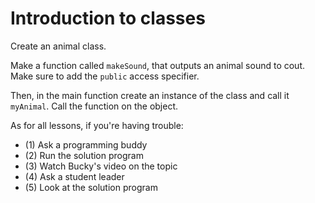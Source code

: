 # Introduction to classes

Create an animal class.

Make a function called `makeSound`, that outputs an animal sound to cout. Make sure to add the `public` access specifier.

Then, in the main function create an instance of the class and call it `myAnimal`. Call the function on the object.

As for all lessons, if you're having trouble:
- (1) Ask a programming buddy
- (2) Run the solution program
- (3) Watch Bucky's video on the topic
- (4) Ask a student leader
- (5) Look at the solution program